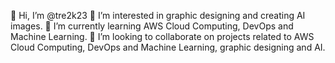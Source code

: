 👋 Hi, I’m @tre2k23
👀 I’m interested in graphic designing and creating AI images.
🌱 I’m currently learning AWS Cloud Computing, DevOps and Machine Learning.
💞️ I’m looking to collaborate on projects related to AWS Cloud Computing, DevOps and Machine Learning, graphic designing and AI.

<!---
tre2k23/tre2k23 is a ✨ special ✨ repository because its `README.md` (this file) appears on your GitHub profile.
You can click the Preview link to take a look at your changes.
--->
